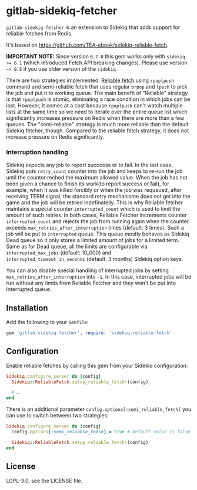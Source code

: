 gitlab-sidekiq-fetcher
======================

`gitlab-sidekiq-fetcher` is an extension to Sidekiq that adds support for reliable
fetches from Redis.

It's based on https://github.com/TEA-ebook/sidekiq-reliable-fetch.

**IMPORTANT NOTE:** Since version `0.7.0` this gem works only with `sidekiq >= 6.1` (which introduced Fetch API breaking changes). Please use version `~> 0.5` if you use older version of the `sidekiq` .

There are two strategies implemented: [Reliable fetch](http://redis.io/commands/rpoplpush#pattern-reliable-queue) using `rpoplpush` command and
semi-reliable fetch that uses regular `brpop` and `lpush` to pick the job and put it to working queue. The main benefit of "Reliable" strategy is that `rpoplpush` is atomic, eliminating a race condition in which jobs can be lost.
However, it comes at a cost because `rpoplpush` can't watch multiple lists at the same time so we need to iterate over the entire queue list which significantly increases pressure on Redis when there are more than a few queues. The "semi-reliable" strategy is much more reliable than the default Sidekiq fetcher, though. Compared to the reliable fetch strategy, it does not increase pressure on Redis significantly.

### Interruption handling

Sidekiq expects any job to report succcess or to fail. In the last case, Sidekiq puts `retry_count` counter
into the job and keeps to re-run the job until the counter reched the maximum allowed value. When the job has
not been given a chance to finish its work(to report success or fail), for example, when it was killed forcibly or when the job was requeued, after receiving TERM signal, the standard retry mechanisme does not get into the game and the job will be retried indefinatelly. This is why Reliable fetcher maintains a special counter `interrupted_count`
which is used to limit the amount of such retries. In both cases, Reliable Fetcher increments counter `interrupted_count` and rejects the job from running again when the counter exceeds `max_retries_after_interruption` times (default: 3 times).
Such a job will be put to `interrupted` queue. This queue mostly behaves as Sidekiq Dead queue so it only stores a limited amount of jobs for a limited term. Same as for Dead queue, all the limits are configurable via `interrupted_max_jobs` (default: 10_000) and `interrupted_timeout_in_seconds` (default: 3 months) Sidekiq option keys.

You can also disable special handling of interrupted jobs by setting `max_retries_after_interruption` into `-1`.
In this case, interrupted jobs will be run without any limits from Reliable Fetcher and they won't be put into Interrupted queue.


## Installation

Add the following to your `Gemfile`:

```ruby
gem 'gitlab-sidekiq-fetcher', require: 'sidekiq-reliable-fetch'
```

## Configuration

Enable reliable fetches by calling this gem from your Sidekiq configuration:

```ruby
Sidekiq.configure_server do |config|
  Sidekiq::ReliableFetch.setup_reliable_fetch!(config)

  # …
end
```

There is an additional parameter `config.options[:semi_reliable_fetch]` you can use to switch between two strategies:

```ruby
Sidekiq.configure_server do |config|
  config.options[:semi_reliable_fetch] = true # Default value is false

  Sidekiq::ReliableFetch.setup_reliable_fetch!(config)
end
```

## License

LGPL-3.0, see the LICENSE file.
